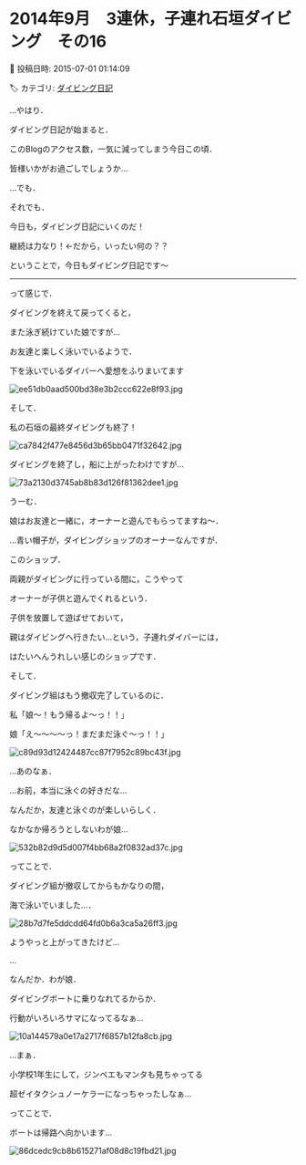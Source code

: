 # 2014年9月　3連休，子連れ石垣ダイビング　その16

📅 投稿日時: 2015-07-01 01:14:09

🏷️ カテゴリ: [ダイビング日記](ce3a7a8d424d112fce83ee85c81a0e344.md)

…やはり．


ダイビング日記が始まると．


このBlogのアクセス数，一気に減ってしまう今日この頃．


皆様いかがお過ごしでしょうか…





…でも．


それでも．


今日も，ダイビング日記にいくのだ！


継続は力なり！←だから，いったい何の？？





ということで，今日もダイビング日記です～


---





って感じで．


ダイビングを終えて戻ってくると，


また泳ぎ続けていた娘ですが…





お友達と楽しく泳いでいるようで．


下を泳いでいるダイバーへ愛想をふりまいてます




![ee51db0aad500bd38e3b2ccc622e8f93.jpg](images/ee51db0aad500bd38e3b2ccc622e8f93.jpg)







そして．


私の石垣の最終ダイビングも終了！




![ca7842f477e8456d3b65bb0471f32642.jpg](images/ca7842f477e8456d3b65bb0471f32642.jpg)




ダイビングを終了し，船に上がったわけですが…




![73a2130d3745ab8b83d126f81362dee1.jpg](images/73a2130d3745ab8b83d126f81362dee1.jpg)




うーむ．


娘はお友達と一緒に，オーナーと遊んでもらってますね～．





…青い帽子が，ダイビングショップのオーナーなんですが．


このショップ．


両親がダイビングに行っている間に，こうやって


オーナーが子供と遊んでくれるという．


子供を放置して遊ばせておいて，


親はダイビングへ行きたい…という，子連れダイバーには，


はたいへんうれしい感じのショップです．





そして．


ダイビング組はもう撤収完了しているのに．





私「娘～！もう帰るよ～っ！！」





娘「え～～～～っ！まだまだ泳ぐ～っ！！」







![c89d93d12424487cc87f7952c89bc43f.jpg](images/c89d93d12424487cc87f7952c89bc43f.jpg)




…あのなぁ．


…お前，本当に泳ぐの好きだな…





なんだか，友達と泳ぐのが楽しいらしく．


なかなか帰ろうとしないわが娘…




![532b82d9d5d007f4bb68a2f0832ad37c.jpg](images/532b82d9d5d007f4bb68a2f0832ad37c.jpg)







ってことで．


ダイビング組が撤収してからもかなりの間，


海で泳いでいました…．




![28b7d7fe5ddcdd64fd0b6a3ca5a26ff3.jpg](images/28b7d7fe5ddcdd64fd0b6a3ca5a26ff3.jpg)




ようやっと上がってきたけど…


…


なんだか．わが娘．


ダイビングボートに乗りなれてるからか．


行動がいろいろサマになってるなぁ…




![10a144579a0e17a2717f6857b12fa8cb.jpg](images/10a144579a0e17a2717f6857b12fa8cb.jpg)




…まぁ．


小学校1年生にして，ジンベエもマンタも見ちゃってる


超ゼイタクシュノーケラーになっちゃったしなぁ…





ってことで．


ボートは帰路へ向かいます…




![86dcedc9cb8b615271af08d8c19fbd21.jpg](images/86dcedc9cb8b615271af08d8c19fbd21.jpg)
